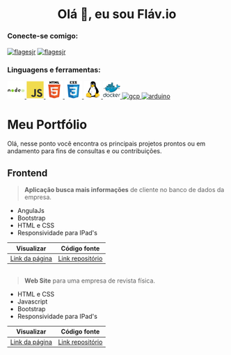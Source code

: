 <h1 align="center">Olá 👋, eu sou Fláv.io</h1>
<h3 align="left">Conecte-se comigo:</h3>
<p align="left">
<a href="https://linkedin.com/in/flagesjr" target="blank"><img align="center" src="https://raw.githubusercontent.com/rahuldkjain/github-profile-readme-generator/master/src/images/icons/Social/linked-in-alt.svg" alt="flagesjr" height="30" width="40" /></a>
<a href="https://instagram.com/flagesjr" target="blank"><img align="center" src="https://raw.githubusercontent.com/rahuldkjain/github-profile-readme-generator/master/src/images/icons/Social/instagram.svg" alt="flagesjr" height="30" width="40" /></a>
</p>

<h3 align="left">Linguagens e ferramentas:</h3>


<a href="https://nodejs.org" target="_blank" rel="noreferrer"> <img src="https://raw.githubusercontent.com/devicons/devicon/master/icons/nodejs/nodejs-original-wordmark.svg" alt="nodejs" width="40" height="40"/></a><a href="https://developer.mozilla.org/en-US/docs/Web/JavaScript" target="_blank" rel="noreferrer"> <img src="https://raw.githubusercontent.com/devicons/devicon/master/icons/javascript/javascript-original.svg" alt="javascript" width="40" height="40"/></a><a href="https://www.w3.org/html/" target="_blank" rel="noreferrer"> <img src="https://raw.githubusercontent.com/devicons/devicon/master/icons/html5/html5-original-wordmark.svg" alt="html5" width="40" height="40"/></a><a href="https://www.w3schools.com/css/" target="_blank" rel="noreferrer"> <img src="https://raw.githubusercontent.com/devicons/devicon/master/icons/css3/css3-original-wordmark.svg" alt="css3" width="40" height="40"/></a><a href="https://www.linux.org/" target="_blank" rel="noreferrer"> <img src="https://raw.githubusercontent.com/devicons/devicon/master/icons/linux/linux-original.svg" alt="linux" width="40" height="40"/></a><a href="https://www.docker.com/" target="_blank" rel="noreferrer"> <img src="https://raw.githubusercontent.com/devicons/devicon/master/icons/docker/docker-original-wordmark.svg" alt="docker" width="40" height="40"/></a><a href="https://cloud.google.com" target="_blank" rel="noreferrer"> <img src="https://www.vectorlogo.zone/logos/google_cloud/google_cloud-icon.svg" alt="gcp" width="40" height="40"/> </a>
<a href="https://www.arduino.cc/" target="_blank" rel="noreferrer"> <img src="https://cdn.worldvectorlogo.com/logos/arduino-1.svg" alt="arduino" width="40" height="40"/></a>


# Meu Portfólio

Olá, nesse ponto você encontra os principais projetos prontos ou em andamento para fins de consultas e ou contribuições.



## Frontend

> **Aplicação busca mais informações** de cliente no banco de dados da empresa.

 - AngulaJs
 - Bootstrap
 - HTML e CSS
 - Responsividade para IPad's

|Visualizar                          |Código fonte     
|------------------------|---------------------|
|[Link da página](https://#) |[Link repositório](https://github.com/flagesjr/portfolio/tree/main/frontend/lista-de-clientes-com-busca)| 
##

> **Web Site** para uma empresa de revista física.

 - HTML e CSS
 - Javascript
 - Bootstrap
 - Responsividade para IPad's

|Visualizar                          |Código fonte     
|------------------------|---------------------|
|[Link da página](https://#) |[Link repositório](https://github.com/flagesjr/portfolio/tree/main/frontend/radukan)| 
##

